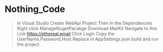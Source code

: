 # Nothing_Code
> In Visual Studio Create WebApi Project 
> Then In the Dependencies Right click ManageNugetPacakge
> Download MailKit
> Navigate to this Link https://ethereal.email 
> Click Login Copy the UserName,Password,Host
> Replace in AppSettings.json
> build and run the project 
